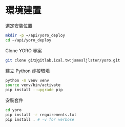 # 環境建置

選定安裝位置

```bash
mkdir -p ~/api/yoro_deploy
cd ~/api/yoro_deploy
```

Clone YORO 專案

```bash
git clone git@gitlab.ical.tw:jamesljlster/yoro.git
```

建立 Python 虛擬環境

```bash
python -m venv venv
source venv/bin/activate
pip install --upgrade pip
```

安裝套件

```bash
cd yoro
pip install -r requirements.txt
pip install . # -v for verbose
```
